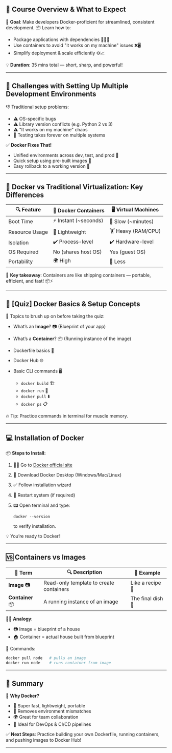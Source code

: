 ## 🚀 **Course Overview & What to Expect**

🎯 **Goal**: Make developers Docker-proficient for streamlined, consistent development.
📦 Learn how to:

* Package applications with dependencies 👨‍💻📁
* Use containers to avoid "it works on my machine" issues ❌🖥️
* Simplify deployment & scale efficiently ⚙️📈

💡 **Duration**: 35 mins total — short, sharp, and powerful!

---

## 🔧 **Challenges with Setting Up Multiple Development Environments**

👎 Traditional setup problems:

* ⚠️ OS-specific bugs
* ⚠️ Library version conflicts (e.g. Python 2 vs 3)
* ⚠️ "It works on my machine" chaos
* 🧪 Testing takes forever on multiple systems

✅ **Docker Fixes That!**

* Unified environments across dev, test, and prod 🚀
* Quick setup using pre-built images 🧱
* Easy rollback to a working version 🔁

---

## 🧱 **Docker vs Traditional Virtualization: Key Differences**

| 🔍 Feature     | 🐳 Docker Containers  | 🖥️ Virtual Machines |
| -------------- | --------------------- | -------------------- |
| Boot Time      | ⚡ Instant (\~seconds) | 🐌 Slow (\~minutes)  |
| Resource Usage | 🧠 Lightweight        | 🏋️ Heavy (RAM/CPU)  |
| Isolation      | ✔️ Process-level      | ✔️ Hardware-level    |
| OS Required    | No (shares host OS)   | Yes (guest OS)       |
| Portability    | 🌍 High               | 🚛 Less              |

📌 **Key takeaway**: Containers are like shipping containers — portable, efficient, and fast! 📦⚡

---

## 🧠 \[Quiz] Docker Basics & Setup Concepts

📝 Topics to brush up on before taking the quiz:

* What’s an **Image**? 📷 (Blueprint of your app)
* What’s a **Container**? 📦 (Running instance of the image)
* Dockerfile basics 🧾
* Docker Hub 🌐
* Basic CLI commands 🖥️

  * `docker build` 🏗️
  * `docker run` 🏃
  * `docker pull` ⬇️
  * `docker ps` 📋

🔥 Tip: Practice commands in terminal for muscle memory.

---

## 💻 **Installation of Docker**

📦 **Steps to Install:**

1. 🧑‍💻 Go to [Docker official site](https://www.docker.com/products/docker-desktop)
2. 💾 Download Docker Desktop (Windows/Mac/Linux)
3. ✅ Follow installation wizard
4. 🔄 Restart system (if required)
5. 📟 Open terminal and type:

   ```
   docker --version
   ```

   to verify installation.

💡 You’re ready to Docker!

---

## 🆚 **Containers vs Images**

| 📘 Term          | 🔍 Description                          | 🔁 Example        |
| ---------------- | --------------------------------------- | ----------------- |
| **Image** 📷     | Read-only template to create containers | Like a recipe 🍲  |
| **Container** 📦 | A running instance of an image          | The final dish 🍛 |

👨‍🍳 **Analogy**:

* 📷 Image = blueprint of a house
* 🏠 Container = actual house built from blueprint

💬 Commands:

```bash
docker pull node   # pulls an image
docker run node    # runs container from image
```

---

## 🧠 Summary

🎯 **Why Docker?**

* 🚀 Super fast, lightweight, portable
* 🔁 Removes environment mismatches
* 🌍 Great for team collaboration
* 🧪 Ideal for DevOps & CI/CD pipelines

✅ **Next Steps**: Practice building your own Dockerfile, running containers, and pushing images to Docker Hub!

---

